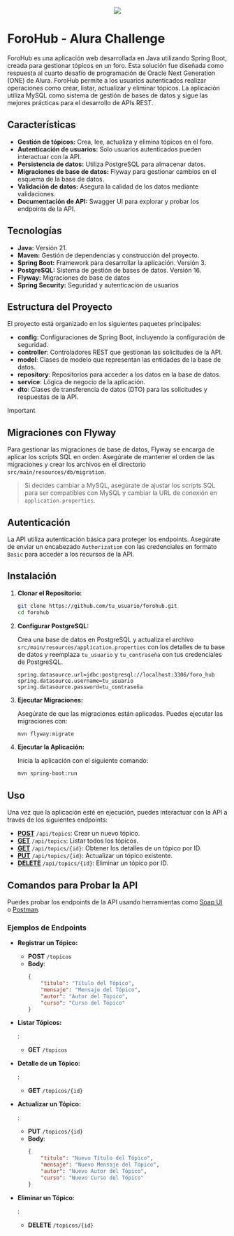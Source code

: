 
<p align="center">
  	<img width="auto" height="auto" src="img/Badge_ForoHub_ONE.png">
</p>

# ForoHub - Alura Challenge

ForoHub es una aplicación web desarrollada en Java utilizando Spring Boot, creada para gestionar tópicos en un foro. Esta solución fue diseñada como respuesta al cuarto desafío de programación de Oracle Next Generation (ONE) de Alura. ForoHub permite a los usuarios autenticados realizar operaciones como crear, listar, actualizar y eliminar tópicos. La aplicación utiliza MySQL como sistema de gestión de bases de datos y sigue las mejores prácticas para el desarrollo de APIs REST.

## Características

- **Gestión de tópicos:** Crea, lee, actualiza y elimina tópicos en el foro.
- **Autenticación de usuarios:** Solo usuarios autenticados pueden interactuar con la API.
- **Persistencia de datos:** Utiliza PostgreSQL para almacenar datos.
- **Migraciones de base de datos:** Flyway para gestionar cambios en el esquema de la base de datos.
- **Validación de datos:** Asegura la calidad de los datos mediante validaciones.
- **Documentación de API:** Swagger UI para explorar y probar los endpoints de la API.

## Tecnologías

- **Java:** Versión 21.
- **Maven:** Gestión de dependencias y construcción del proyecto.
- **Spring Boot:** Framework para desarrollar la aplicación. Versión 3.
- **PostgreSQL:** Sistema de gestión de bases de datos. Versión 16.
- **Flyway:** Migraciones de base de datos
- **Spring Security:** Seguridad y autenticación de usuarios

## Estructura del Proyecto

El proyecto está organizado en los siguientes paquetes principales:

- **config**: Configuraciones de Spring Boot, incluyendo la configuración de seguridad.
- **controller**: Controladores REST que gestionan las solicitudes de la API.
- **model**: Clases de modelo que representan las entidades de la base de datos.
- **repository**: Repositorios para acceder a los datos en la base de datos.
- **service**: Lógica de negocio de la aplicación.
- **dto**: Clases de transferencia de datos (DTO) para las solicitudes y respuestas de la API.

>[!IMPORTANT]
> ## Migraciones con Flyway

Para gestionar las migraciones de base de datos, Flyway se encarga de aplicar los scripts SQL en orden. Asegúrate de mantener el orden de las migraciones y crear los archivos en el directorio `src/main/resources/db/migration`.

> Si decides cambiar a MySQL, asegúrate de ajustar los scripts SQL para ser compatibles con MySQL y cambiar la URL de conexión en `application.properties`.

## Autenticación

La API utiliza autenticación básica para proteger los endpoints. Asegúrate de enviar un encabezado `Authorization` con las credenciales en formato `Basic` para acceder a los recursos de la API.

## Instalación

1. **Clonar el Repositorio:**

   ```bash
   git clone https://github.com/tu_usuario/forohub.git
   cd forohub
   ```

2. **Configurar PostgreSQL:**

   Crea una base de datos en PostgreSQL y actualiza el archivo `src/main/resources/application.properties` con los detalles de tu base de datos y reemplaza `tu_usuario` y `tu_contraseña` con tus credenciales de PostgreSQL.

   ```properties
   spring.datasource.url=jdbc:postgresql://localhost:3306/foro_hub
   spring.datasource.username=tu_usuario
   spring.datasource.password=tu_contraseña
   ```

3. **Ejecutar Migraciones:**

   Asegúrate de que las migraciones están aplicadas. Puedes ejecutar las migraciones con:

   ```bash
   mvn flyway:migrate
   ```

4. **Ejecutar la Aplicación:**

   Inicia la aplicación con el siguiente comando:

   ```bash
   mvn spring-boot:run
   ```

## Uso

Una vez que la aplicación esté en ejecución, puedes interactuar con la API a través de los siguientes endpoints:

- **<a href="#gestion">POST</a>** `/api/topics`: Crear un nuevo tópico.
- **<a href="#listar">GET</a>** `/api/topics`: Listar todos los tópicos.
- **<a href="#detalle">GET</a>** `/api/topics/{id}`: Obtener los detalles de un tópico por ID.
- **<a href="#actualizar">PUT</a>** `/api/topics/{id}`: Actualizar un tópico existente.
- **<a href="#eliminar">DELETE</a>** `/api/topics/{id}`: Eliminar un tópico por ID.

## Comandos para Probar la API

Puedes probar los endpoints de la API usando herramientas como [Soap UI](https://www.soapui.org/) o [Postman](https://www.postman.com/).

### Ejemplos de Endpoints

- **<p id="gestion">Registrar un Tópico:</p>**
    - **POST** `/topicos`
    - **Body**:
        ```json
        {
            "titulo": "Título del Tópico",
            "mensaje": "Mensaje del Tópico",
            "autor": "Autor del Tópico",
            "curso": "Curso del Tópico"
        }
        ```

- **<p id="listar">Listar Tópicos:</p>**:
    - **GET** `/topicos`

- **<p id="detalle">Detalle de un Tópico:</p>**:
    - **GET** `/topicos/{id}`

- **<p id="actualizar">Actualizar un Tópico:</p>**:
    - **PUT** `/topicos/{id}`
    - **Body**:
        ```json
        {
            "titulo": "Nuevo Título del Tópico",
            "mensaje": "Nuevo Mensaje del Tópico",
            "autor": "Nuevo Autor del Tópico",
            "curso": "Nuevo Curso del Tópico"
        }
        ```

- **<p id="eliminar">Eliminar un Tópico:</p>**:
    - **DELETE** `/topicos/{id}`
